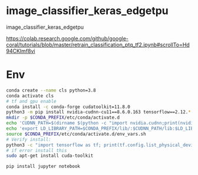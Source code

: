 # image_classifier_keras_edgetpu
image_classifier_keras_edgetpu

https://colab.research.google.com/github/google-coral/tutorials/blob/master/retrain_classification_ptq_tf2.ipynb#scrollTo=Hd94CKImf8vi

# Env 

```bash
conda create --name cls python=3.8
conda activate cls 
# tf and gpu enable 
conda install -c conda-forge cudatoolkit=11.8.0
python3 -m pip install nvidia-cudnn-cu11==8.6.0.163 tensorflow==2.12.*
mkdir -p $CONDA_PREFIX/etc/conda/activate.d
echo 'CUDNN_PATH=$(dirname $(python -c "import nvidia.cudnn;print(nvidia.cudnn.__file__)"))' >> $CONDA_PREFIX/etc/conda/activate.d/env_vars.sh
echo 'export LD_LIBRARY_PATH=$CONDA_PREFIX/lib/:$CUDNN_PATH/lib:$LD_LIBRARY_PATH' >> $CONDA_PREFIX/etc/conda/activate.d/env_vars.sh
source $CONDA_PREFIX/etc/conda/activate.d/env_vars.sh
# Verify install:
python3 -c "import tensorflow as tf; print(tf.config.list_physical_devices('GPU'))"
# if error install this 
sudo apt-get install cuda-toolkit

pip install jupyter notebook
```

